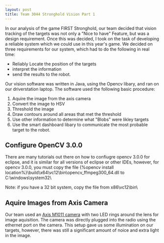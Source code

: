 ```yaml
---
layout: post
title: Team 3044 Stronghold Vision Part 1
---
```


In our analysis of the game FIRST Stronghold, our team decided that vision tracking of the targets was not only a "Nice to have" Feature, but was a design requirement. Once this was decided, I took on the task of developing a reliable system which we could use in this year's game. We decided on three requirements for our system, which had to do the following in real time: 

* Reliably Locate the position of the targets
* interpret the information
* send the results to the robot.

Our vision software was written in Java, using the Opencv libary, and ran on our driverstation laptop. The software used the following basic procedure: 

1. Aquire the image from the axis camera
2. Convert the image to HSV
3. Threshold the image
4. Draw contours around all areas that met the threshold
5. Use other information to determine what "Blobs" were likley targets
6. Use the smart dashboard libary to communicate the most probable target to the robot.

## Configure OpenCV 3.0.0
There are many tutorials out there on how to confiugre opencv 3.0.0 for eclipse, and it is similar for all versions of eclipse or other IDEs, however, for opencv 3.0.0, you must copy the file \{%opencv install location%\}\\build\x64\vc12\bin\opencv_ffmpeg300_64.dll to C:\windows\system32\

Note: if you have a 32 bit system, copy the file from x86\vc12\bin\

## Aquire Images from Axis Camera
Our team used an [Axis M1011 camera](http://www.axis.com/us/en/products/axis-m1011) with two LED rings around the lens for image aquisition. The camera was directly plugged into the radio using the ethernet port on the camera. This setup gave us some illumination on our targets, however, there was still a significant amount of noice and extra light in the image. 



